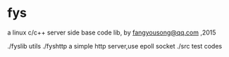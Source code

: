 # fys
a linux c/c++ server side base code lib, by fangyousong@qq.com ,2015

./fyslib   utils
./fyshttp  a simple http server,use epoll socket
./src      test codes
